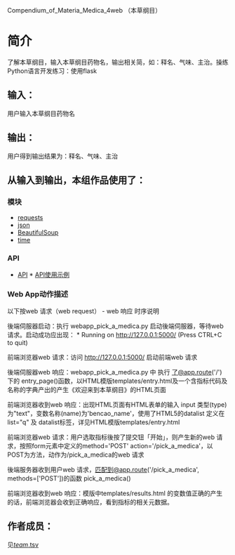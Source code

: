 ﻿Compendium_of_Materia_Medica_4web （本草纲目） 

# 简介 
了解本草纲目，输入本草纲目药物名，输出相关简，如：释名、气味、主治。操练Python语言开发练习：使用flask



## 输入：
用户输入本草纲目药物名
## 输出：
用户得到输出结果为：释名、气味、主治
## 从输入到输出，本组作品使用了：
### 模块
* [requests](http://docs.python-requests.org/zh_CN/latest/user/quickstart.html#id2)
* [json](http://www.runoob.com/python/python-json.html)
* [BeautifulSoup](https://www.crummy.com/software/BeautifulSoup/bs4/doc/index.zh.html)
* [time](https://docs.python.org/3/library/time.html)
### API
* [API](http://api.jisuapi.com/bencao/detail?appkey=bdc8ee0bb0227112&detailid={n}&isdetailed={n})
* [API使用示例](https://www.jisuapi.com/api/bencao/)
### Web App动作描述

以下按web 请求（web request） - web 响应 时序说明

後端伺服器启动：执行 webapp_pick_a_medica.py 启动後端伺服器，等待web 请求。启动成功应出现： * Running on http://127.0.0.1:5000/ (Press CTRL+C to quit)

前端浏览器web 请求：访问 http://127.0.0.1:5000/ 启动前端web 请求

後端伺服器web 响应：webapp_pick_a_medica.py 中 执行 了@app.route('/') 下的 entry_page()函数，以HTML模版templates/entry.html及一个含指标代码及名称的字典产出的产生《欢迎来到本草纲目》的HTML页面

前端浏览器收到web 响应：出现HTML页面有HTML表单的输入 input 类型(type) 为"text"，变数名称(name)为'bencao_name'，使用了HTML5的datalist 定义在 list="q" 及 datalist标签，详见HTML模版templates/entry.html

前端浏览器web 请求：用户选取指标後按了提交钮「开始」，则产生新的web 请求，按照form元素中定义的method='POST' action='/pick_a_medica'，以POST为方法，动作为/pick_a_medica的web 请求

後端服务器收到用户web 请求，匹配到@app.route('/pick_a_medica', methods=['POST'])的函数 pick_a_medica()

前端浏览器收到web 响应：模版中templates/results.html 的变数值正确的产生的话，前端浏览器会收到正确响应，看到指标的相关元数据。
## 作者成员：
见[_team_.tsv](_team_/_team_.tsv)
